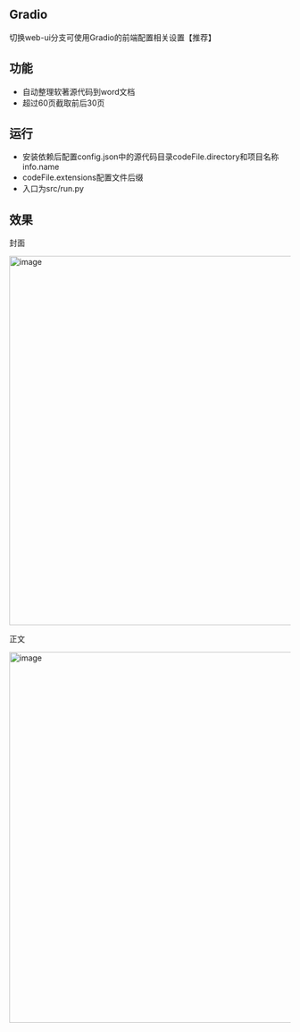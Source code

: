 ## Gradio
切换web-ui分支可使用Gradio的前端配置相关设置【推荐】

## 功能

- 自动整理软著源代码到word文档
- 超过60页截取前后30页

## 运行

- 安装依赖后配置config.json中的源代码目录codeFile.directory和项目名称info.name
- codeFile.extensions配置文件后缀
- 入口为src/run.py

## 效果
封面

<img width="660" alt="image" src="https://github.com/user-attachments/assets/8cbfde1f-93a9-4946-9ba8-9689c9bb0b8f">

正文

<img width="663" alt="image" src="https://github.com/user-attachments/assets/ad1115ba-d049-40ef-959b-0726f805024a">

